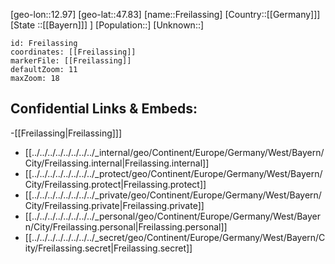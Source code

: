 ﻿---
location: [47.83,12.97]
mapzoom: [7,12] 
mapmarker: city 
type: City
tags:
- geo/City


SpocWebEntityId: 30258
isDeleted: false
confidential: public

---
[geo-lon::12.97]
[geo-lat::47.83]
[name::Freilassing]
[Country::[[Germany]]]
[State ::[[Bayern]]] ]
[Population::]
[Unknown::]


```leaflet
id: Freilassing
coordinates: [[Freilassing]]
markerFile: [[Freilassing]]
defaultZoom: 11 
maxZoom: 18
```


## Confidential Links & Embeds: 
-[[Freilassing|Freilassing]]] 
- [[../../../../../../../../_internal/geo/Continent/Europe/Germany/West/Bayern/City/Freilassing.internal|Freilassing.internal]] 
- [[../../../../../../../../_protect/geo/Continent/Europe/Germany/West/Bayern/City/Freilassing.protect|Freilassing.protect]] 
- [[../../../../../../../../_private/geo/Continent/Europe/Germany/West/Bayern/City/Freilassing.private|Freilassing.private]] 
- [[../../../../../../../../_personal/geo/Continent/Europe/Germany/West/Bayern/City/Freilassing.personal|Freilassing.personal]] 
- [[../../../../../../../../_secret/geo/Continent/Europe/Germany/West/Bayern/City/Freilassing.secret|Freilassing.secret]] 
